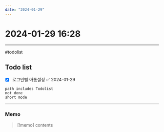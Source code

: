 ```yaml
---
date: "2024-01-29"
---
```

# 2024-01-29 16:28
---

#todolist


## Todo list


- [x] 로그인별 아톰설정 ✅ 2024-01-29
```tasks
path includes Todolist
not done
short mode
```
---
### Memo
> [!memo]
> contents
